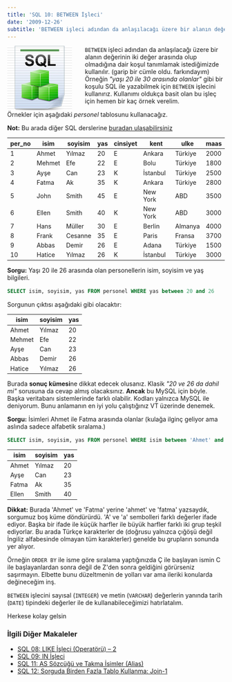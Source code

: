 ```yaml
---
title: 'SQL 10: BETWEEN İşleci'
date: '2009-12-26'
subtitle: 'BETWEEN işleci adından da anlaşılacağı üzere bir alanın değerinin iki değer arasında olup olmadığına dair koşul tanımlamak istediğimizde kullanılır.'
---
```


<img align="left" style="margin-right: 30px;margin-bottom: 0px;"  src="img/blog/Schema-SQL1.jpg">

`BETWEEN` işleci adından da anlaşılacağı üzere bir alanın değerinin iki değer arasında olup olmadığına dair koşul tanımlamak istediğimizde kullanılır. (garip bir cümle oldu. farkındayım) Örneğin _"yaşı 20 ile 30 arasında olanlar"_ gibi bir koşulu SQL ile yazabilmek için `BETWEEN` işlecini kullanırız. Kullanımı oldukça basit olan bu işleç için hemen bir kaç örnek verelim. 

Örnekler için aşağıdaki _personel_ tablosunu kullanacağız. 

**Not:** Bu arada diğer SQL derslerine [buradan ulaşabilirsiniz](/sql-dersleri)

| per_no | isim | soyisim | yas | cinsiyet | kent | ulke | maas |
| --- | --- | --- | --- | --- | --- | --- | --- |
| 1   | Ahmet | Yılmaz | 20  | E   | Ankara | Türkiye | 2000 |
| 2   | Mehmet | Efe | 22  | E   | Bolu | Türkiye | 1800 |
| 3   | Ayşe | Can | 23  | K   | İstanbul | Türkiye | 2500 |
| 4   | Fatma | Ak  | 35  | K   | Ankara | Türkiye | 2800 |
| 5   | John | Smith | 45  | E   | New York | ABD | 3500 |
| 6   | Ellen | Smith | 40  | K   | New York | ABD | 3000 |
| 7   | Hans | Müller | 30  | E   | Berlin | Almanya | 4000 |
| 8   | Frank | Cesanne | 35  | E   | Paris | Fransa | 3700 |
| 9   | Abbas | Demir | 26  | E   | Adana | Türkiye | 1500 |
| 10  | Hatice | Yılmaz | 26  | K   | İstanbul | Türkiye | 3000 |

**Sorgu:** Yaşı 20 ile 26 arasında olan personellerin isim, soyisim ve yaş bilgileri.

```sql
SELECT isim, soyisim, yas FROM personel WHERE yas between 20 and 26
```

Sorgunun çıktısı aşağıdaki gibi olacaktır:

| isim | soyisim | yas |
| --- | --- | --- |
| Ahmet | Yılmaz | 20  |
| Mehmet | Efe | 22  |
| Ayşe | Can | 23  |
| Abbas | Demir | 26  |
| Hatice | Yılmaz | 26  |

Burada **sonuç kümesi**ne dikkat edecek olusanız. Klasik _"20 ve 26 da dahil mi"_ sorusuna da cevap almış olacaksınız. **Ancak** bu MySQL için böyle. Başka veritabanı sistemlerinde farklı olabilir. Kodları yalnızca MySQL ile deniyorum. Bunu anlamanın en iyi yolu çalıştığınız VT üzerinde denemek. 

**Sorgu:** İsimleri Ahmet ile Fatma arasında olanlar (kulağa ilginç geliyor ama aslında sadece alfabetik sıralama.)

```sql
SELECT isim, soyisim, yas FROM personel WHERE isim between 'Ahmet' and 'Fatma'
```

| isim | soyisim | yas |
| --- | --- | --- |
| Ahmet | Yılmaz | 20  |
| Ayşe | Can | 23  |
| Fatma | Ak  | 35  |
| Ellen | Smith | 40  |

**Dikkat:** Burada 'Ahmet' ve 'Fatma' yerine 'ahmet' ve 'fatma' yazsaydık, sorgumuz boş küme döndürürdü. 'A' ve 'a' sembolleri farklı değerler ifade ediyor. Başka bir ifade ile küçük harfler ile büyük harfler farklı iki grup teşkil ediyorlar. Bu arada Türkçe karakterler de (doğrusu yalnızca çığöşü değil İngiliz alfabesinde olmayan tüm karakterler) genelde bu grupların sonunda yer alıyor. 

Örneğin `ORDER BY` ile isme göre sıralama yaptığınızda Ç ile başlayan ismin C ile başlayanlardan sonra değil de Z'den sonra geldiğini görürseniz saşırmayın. Elbette bunu düzeltmenin de yolları var ama ileriki konularda değineceğim inş. 

`BETWEEN` işlecini sayısal (`INTEGER`) ve metin (`VARCHAR`) değerlerin yanında tarih (`DATE`) tipindeki değerler ile de kullanabileceğimizi hatırlatalım.


Herkese kolay gelsin

### İlgili Diğer Makaleler

- [SQL 08: LIKE İşleci (Operatörü) – 2](/sql-08-like-isleci-operatoru-2)
- [SQL 09: IN İşleci](/sql-09-in-isleci)
- [SQL 11: AS Sözcüğü ve Takma İsimler (Alias)](/sql-11-as-sozcugu-ve-takma-isimler-alias)
- [SQL 12: Sorguda Birden Fazla Tablo Kullanma: Join-1](/sql-12-sorguda-birden-fazla-tablo-kullanma-join-1)
